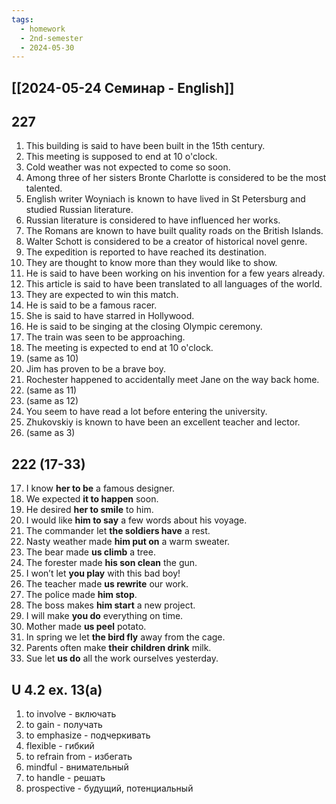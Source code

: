 ```yaml
---
tags:
  - homework
  - 2nd-semester
  - 2024-05-30
---
```

## [[2024-05-24 Семинар - English]]

## 227

1. This building is said to have been built in the 15th century.
2. This meeting is supposed to end at 10 o'clock.
3. Cold weather was not expected to come so soon.
4. Among three of her sisters Bronte Charlotte is considered to be the most talented.
5. English writer Woyniach is known to have lived in St Petersburg and studied Russian literature.
6. Russian literature is considered to have influenced her works.
7. The Romans are known to have built quality roads on the British Islands.
8. Walter Schott is considered to be a creator of historical novel genre.
9. The expedition is reported to have reached its destination.
10. They are thought to know more than they would like to show.
11. He is said to have been working on his invention for a few years already.
12. This article is said to have been translated to all languages of the world.
13. They are expected to win this match.
14. He is said to be a famous racer.
15. She is said to have starred in Hollywood.
16. He is said to be singing at the closing Olympic ceremony.
17. The train was seen to be approaching.
18. The meeting is expected to end at 10 o'clock.
19. (same as 10)
20. Jim has proven to be a brave boy.
21. Rochester happened to accidentally meet Jane on the way back home.
22. (same as 11)
23. (same as 12)
24. You seem to have read a lot before entering the university.
25. Zhukovskiy is known to have been an excellent teacher and lector.
26. (same as 3)

## 222 (17-33)

17. I know **her to be** a famous designer.
18. We expected **it to happen** soon.
19. He desired **her to smile** to him.
20. I would like **him to say** a few words about his voyage.
21. The commander let **the soldiers have** a rest.
22. Nasty weather made **him put on** a warm sweater.
23. The bear made **us climb** a tree.
24. The forester made **his son clean** the gun.
25. I won’t let **you play** with this bad boy!
26. The teacher made **us rewrite** our work.
27. The police made **him stop**.
28. The boss makes **him start** a new project.
29. I will make **you do** everything on time.
30. Mother made **us peel** potato.
31. In spring we let **the bird fly** away from the cage.
32. Parents often make **their children drink** milk.
33. Sue let **us do** all the work ourselves yesterday.

## U 4.2 ex. 13(a)

1. to involve - включать
2. to gain - получать
3. to emphasize - подчеркивать
4. flexible - гибкий
5. to refrain from - избегать
6. mindful - внимательный
7. to handle - решать
8. prospective - будущий, потенциальный

